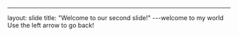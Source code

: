 ---
layout: slide
title: "Welcome to our second slide!"
---welcome to my world 
Use the left arrow to go back!
